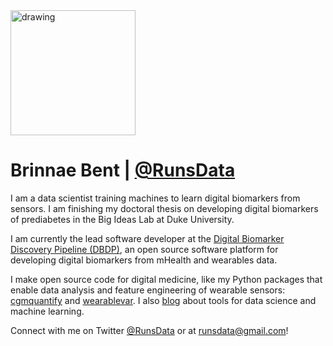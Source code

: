 
<img src="https://user-images.githubusercontent.com/43549914/89065292-6340a900-d339-11ea-9879-42985b082c2a.png" alt="drawing" width="200"/> 

# Brinnae Bent | [@RunsData](runsdata.org)



I am a data scientist training machines to learn digital biomarkers from sensors. I am finishing my doctoral thesis on developing digital biomarkers of prediabetes in the Big Ideas Lab at Duke University. 

I am currently the lead software developer at the [Digital Biomarker Discovery Pipeline (DBDP)](https://dbdp.org/), an open source software platform for developing digital biomarkers from mHealth and wearables data. 

I make open source code for digital medicine, like my Python packages that enable data analysis and feature engineering of wearable sensors: [cgmquantify](https://github.com/brinnaebent/cgmquantify) and [wearablevar](https://github.com/brinnaebent/wearablevar). I also [blog](https://medium.com/@RunsData) about tools for data science and machine learning.

Connect with me on Twitter [@RunsData](https://twitter.com/RunsData) or at runsdata@gmail.com!

